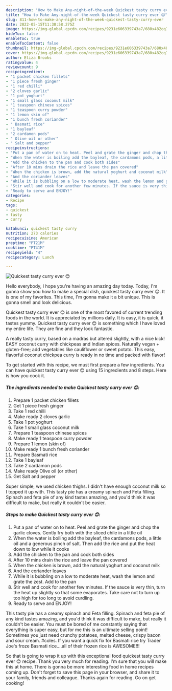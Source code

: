 ```yaml
---
description: "How to Make Any-night-of-the-week Quickest tasty curry ever 😊"
title: "How to Make Any-night-of-the-week Quickest tasty curry ever 😊"
slug: 811-how-to-make-any-night-of-the-week-quickest-tasty-curry-ever
date: 2022-05-15T11:30:58.275Z
image: https://img-global.cpcdn.com/recipes/9231e606339743a7/680x482cq70/quickest-tasty-curry-ever-recipe-main-photo.jpg
hideToc: false
enableToc: true
enableTocContent: false
thumbnail: https://img-global.cpcdn.com/recipes/9231e606339743a7/680x482cq70/quickest-tasty-curry-ever-recipe-main-photo.jpg
cover: https://img-global.cpcdn.com/recipes/9231e606339743a7/680x482cq70/quickest-tasty-curry-ever-recipe-main-photo.jpg
author: Eliza Brooks
ratingvalue: 4
reviewcount: 9
recipeingredient:
- "1 packet chicken fillets"
- "1 piece fresh ginger"
- "1 red chilli"
- "2 cloves garlic"
- "1 pot yoghurt"
- "1 small glass coconut milk"
- "1 teaspoon chinese spices"
- "1 teaspoon curry powder"
- "1 lemon skin of"
- "1 bunch fresh coriander"
- " Basmati rice"
- "1 bayleaf"
- "2 cardamon pods"
- " Olive oil or other"
- " Salt and pepper"
recipeinstructions:
- "Put a pan of water on to heat. Peel and grate the ginger and chop the garlic cloves. Gently fry both with the sliced chile in a little oil"
- "When the water is boiling add the bayleaf, the cardamons pods, a little oil and a generous pinch of salt. Then add the rice and put the heat down to low while it cooks"
- "Add the chicken to the pan and cook both sides"
- "After 10 mins drain the rice and leave the pan covered"
- "When the chicken is brown, add the natural yoghurt and coconut milk"
- "And the coriander leaves"
- "While it is bubbling on a low to moderate heat, wash the lemon and grate the zest. Add to the pan"
- "Stir well and cook for another few minutes. If the sauce is very thin, turn the heat up slightly so that some evaporates. Take care not to turn up too high for too long to avoid curdling."
- "Ready to serve and ENJOY!"
categories:
- Recipe
tags:
- quickest
- tasty
- curry

katakunci: quickest tasty curry 
nutrition: 273 calories
recipecuisine: American
preptime: "PT21M"
cooktime: "PT41M"
recipeyield: "4"
recipecategory: Lunch

---
```



![Quickest tasty curry ever 😊](https://img-global.cpcdn.com/recipes/9231e606339743a7/680x482cq70/quickest-tasty-curry-ever-recipe-main-photo.jpg)

Hello everybody, I hope you're having an amazing day today. Today, I'm gonna show you how to make a special dish, quickest tasty curry ever 😊. It is one of my favorites. This time, I'm gonna make it a bit unique. This is gonna smell and look delicious.

Quickest tasty curry ever 😊 is one of the most favored of current trending foods in the world. It is appreciated by millions daily. It is easy, it is quick, it tastes yummy. Quickest tasty curry ever 😊 is something which I have loved my entire life. They are fine and they look fantastic.

A really tasty curry, based on a madras but altered slightly, with a nice kick! EASY coconut curry with chickpeas and Indian spices. Naturally vegan + gluten-free; add vegetables like cauliflower or sweet potato. This easy, flavorful coconut chickpea curry is ready in no time and packed with flavor!


To get started with this recipe, we must first prepare a few ingredients. You can have quickest tasty curry ever 😊 using 15 ingredients and 8 steps. Here is how you cook it.

<!--inarticleads1-->

##### The ingredients needed to make Quickest tasty curry ever 😊:

1. Prepare 1 packet chicken fillets
1. Get 1 piece fresh ginger
1. Take 1 red chilli
1. Make ready 2 cloves garlic
1. Take 1 pot yoghurt
1. Take 1 small glass coconut milk
1. Prepare 1 teaspoon chinese spices
1. Make ready 1 teaspoon curry powder
1. Prepare 1 lemon (skin of)
1. Make ready 1 bunch fresh coriander
1. Prepare  Basmati rice
1. Take 1 bayleaf
1. Take 2 cardamon pods
1. Make ready  Olive oil (or other)
1. Get  Salt and pepper


Super simple, we used chicken thighs. I didn&#39;t have enough coconut milk so I topped it up with. This tasty pie has a creamy spinach and Feta filling. Spinach and feta pie of any kind tastes amazing, and you&#39;d think it was difficult to make, but really it couldn&#39;t be easier. 

<!--inarticleads2-->

##### Steps to make Quickest tasty curry ever 😊:

1. Put a pan of water on to heat. Peel and grate the ginger and chop the garlic cloves. Gently fry both with the sliced chile in a little oil
1. When the water is boiling add the bayleaf, the cardamons pods, a little oil and a generous pinch of salt. Then add the rice and put the heat down to low while it cooks
1. Add the chicken to the pan and cook both sides
1. After 10 mins drain the rice and leave the pan covered
1. When the chicken is brown, add the natural yoghurt and coconut milk
1. And the coriander leaves
1. While it is bubbling on a low to moderate heat, wash the lemon and grate the zest. Add to the pan
1. Stir well and cook for another few minutes. If the sauce is very thin, turn the heat up slightly so that some evaporates. Take care not to turn up too high for too long to avoid curdling.
1. Ready to serve and ENJOY!

This tasty pie has a creamy spinach and Feta filling. Spinach and feta pie of any kind tastes amazing, and you&#39;d think it was difficult to make, but really it couldn&#39;t be easier. You must be bored of me constantly saying that everything is super easy, but for me this is an ultimate selling point! Sometimes you just need crunchy potatoes, melted cheese, crispy bacon and sour cream. #coles. If you want a quick fix for Basmati rice try Trader Joe&#39;s froze Basmati rice….all of their frozen rice is AWESOME!!! 

So that is going to wrap it up with this exceptional food quickest tasty curry ever 😊 recipe. Thank you very much for reading. I'm sure that you will make this at home. There is gonna be more interesting food in home recipes coming up. Don't forget to save this page in your browser, and share it to your family, friends and colleague. Thanks again for reading. Go on get cooking!

